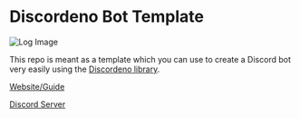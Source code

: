 # Discordeno Bot Template

![Log Image](https://i.imgur.com/09skKfz.png)

This repo is meant as a template which you can use to create a Discord bot very easily using the
[Discordeno library](https://github.com/discordeno/discordeno).

[Website/Guide](https://discordeno.github.io/discordeno//)

[Discord Server](https://discord.com/invite/5vBgXk3UcZ)
